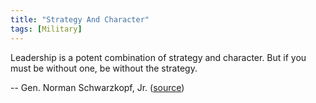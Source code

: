 ```yaml
---
title: "Strategy And Character"
tags: [Military]
---
```


Leadership is a potent combination of strategy and character. But if you must be
without one, be without the strategy.

-- Gen. Norman Schwarzkopf, Jr. ([source][source])

[source]: https://www.facebook.com/USarmy/photos/a.81109118557.82903.44053938557/10152797783298558/
